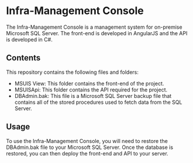 # Infra-Management Console
The Infra-Management Console is a management system for on-premise Microsoft SQL Server. The front-end is developed in AngularJS and the API is developed in C#.

## Contents
This repository contains the following files and folders:

* MSUIS View: This folder contains the front-end of the project.
* MSUISApi: This folder contains the API required for the project.
* DBAdmin.bak: This file is a Microsoft SQL Server backup file that contains all of the stored procedures used to fetch data from the SQL Server.

## Usage
To use the Infra-Management Console, you will need to restore the DBAdmin.bak file to your Microsoft SQL Server. Once the database is restored, you can then deploy the front-end and API to your server.
